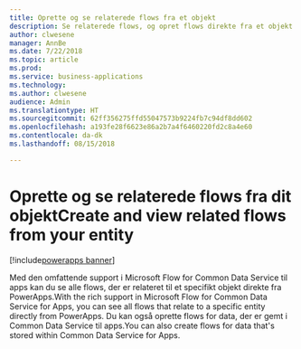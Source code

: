 ```yaml
---
title: Oprette og se relaterede flows fra et objekt
description: Se relaterede flows, og opret flows direkte fra et objekt
author: clwesene
manager: AnnBe
ms.date: 7/22/2018
ms.topic: article
ms.prod: 
ms.service: business-applications
ms.technology: 
ms.author: clwesene
audience: Admin
ms.translationtype: HT
ms.sourcegitcommit: 62ff356275ffd55047573b9224fb7c94df8dd602
ms.openlocfilehash: a193fe28f6623e86a2b7a4f6460220fd2c8a4e60
ms.contentlocale: da-dk
ms.lasthandoff: 08/15/2018

---
```

# <a name="create-and-view-related-flows-from-your-entity"></a><span data-ttu-id="65f44-103">Oprette og se relaterede flows fra dit objekt</span><span class="sxs-lookup"><span data-stu-id="65f44-103">Create and view related flows from your entity</span></span>

[!include[powerapps banner](../includes/powerapps.md)]




<span data-ttu-id="65f44-104">Med den omfattende support i Microsoft Flow for Common Data Service til apps kan du se alle flows, der er relateret til et specifikt objekt direkte fra PowerApps.</span><span class="sxs-lookup"><span data-stu-id="65f44-104">With the rich support in Microsoft Flow for Common Data Service for Apps, you can see all flows that relate to a specific entity directly from PowerApps.</span></span> <span data-ttu-id="65f44-105">Du kan også oprette flows for data, der er gemt i Common Data Service til apps.</span><span class="sxs-lookup"><span data-stu-id="65f44-105">You can also create flows for data that's stored within Common Data Service for Apps.</span></span>

